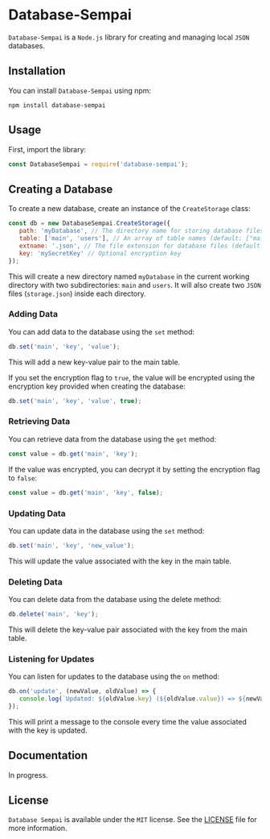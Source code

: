 # Database-Sempai

`Database-Sempai` is a `Node.js` library for creating and managing local `JSON` databases.

## Installation
You can install `Database-Sempai` using npm:

```
npm install database-sempai
```

## Usage
First, import the library:

```javascript
const DatabaseSempai = require('database-sempai');
```

## Creating a Database
To create a new database, create an instance of the `CreateStorage` class:

```javascript
const db = new DatabaseSempai.CreateStorage({
   path: 'myDatabase', // The directory name for storing database files (default: "database")
   table: ['main', 'users'], // An array of table names (default: ["main"])
   extname: '.json', // The file extension for database files (default: ".sql")
   key: 'mySecretKey' // Optional encryption key
});
```

This will create a new directory named `myDatabase` in the current working directory with two subdirectories: `main` and `users`. It will also create two `JSON` files (`storage.json`) inside each directory.

### Adding Data
You can add data to the database using the `set` method:

```javascript
db.set('main', 'key', 'value');
```
This will add a new key-value pair to the main table.

If you set the encryption flag to `true`, the value will be encrypted using the encryption key provided when creating the database:

```javascript
db.set('main', 'key', 'value', true);
```

### Retrieving Data
You can retrieve data from the database using the `get` method:

```javascript
const value = db.get('main', 'key');
```
If the value was encrypted, you can decrypt it by setting the encryption flag to `false`:

```javascript
const value = db.get('main', 'key', false);
```

### Updating Data
You can update data in the database using the `set` method:

```javascript
db.set('main', 'key', 'new_value');
```
This will update the value associated with the key in the main table.

### Deleting Data
You can delete data from the database using the delete method:

```javascript
db.delete('main', 'key');
```
This will delete the key-value pair associated with the key from the main table.

### Listening for Updates
You can listen for updates to the database using the `on` method:

```javascript
db.on('update', (newValue, oldValue) => {
   console.log(`Updated: ${oldValue.key} (${oldValue.value}) => ${newValue.key} (${newValue.value})`);
});
```

This will print a message to the console every time the value associated with the key is updated.

## Documentation

In progress.

## License

`Database Sempai` is available under the `MIT` license. See the <a href="https://github.com/Sempai-07/database-sempai/blob/v2/LICENSE">LICENSE</a> file for more information.